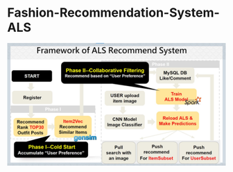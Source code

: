 # Fashion-Recommendation-System-ALS


![image](https://github.com/PikoLab/Fashion-Recommendation-System-ALS/blob/main/Framework-ALS.jpg)
